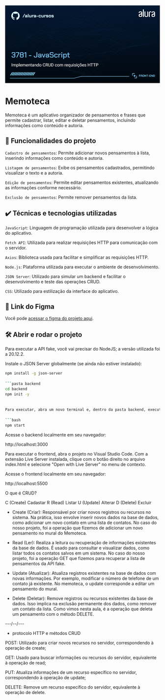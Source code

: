 ![Thumbnail](./thumb.png)

# Memoteca

Memoteca é um aplicativo organizador de pensamentos e frases que permite cadastrar, listar, editar e deletar pensamentos, incluindo informações como conteúdo e autoria.

## 🔨 Funcionalidades do projeto

`Cadastro de pensamentos`: Permite adicionar novos pensamentos à lista, inserindo informações como conteúdo e autoria.

`Listagem de pensamentos`: Exibe os pensamentos cadastrados, permitindo visualizar o texto e a autoria.

`Edição de pensamentos`: Permite editar pensamentos existentes, atualizando as informações conforme necessário.

`Exclusão de pensamentos`: Permite remover pensamentos da lista.

## ✔️ Técnicas e tecnologias utilizadas

`JavaScript`: Linguagem de programação utilizada para desenvolver a lógica do aplicativo.

`Fetch API`: Utilizada para realizar requisições HTTP para comunicação com o servidor.

`Axios`: Biblioteca usada para facilitar e simplificar as requisições HTTP.

`Node.js`: Plataforma utilizada para executar o ambiente de desenvolvimento.

`JSON Server`: Utilizado para simular um backend e facilitar o desenvolvimento e teste das operações CRUD.

`CSS`: Utilizado para estilização da interface do aplicativo.


## 📁 Link do Figma

Você pode [acessar o figma do projeto aqui](https://www.figma.com/design/Sz1gmmemxqcB3amInL4Ndp/Rebrand-Memoteca-%7C-Curso-CRUD?node-id=148-26&t=FpdmfbiM1i1s6REQ-0).

## 🛠️ Abrir e rodar o projeto

Para executar a API fake, você vai precisar do NodeJS; a versão utilizada foi a 20.12.2.

Instale o JSON Server globalmente (se ainda não estiver instalado):

```bash
npm install -g json-server

```pasta backend
cd backend
npm init -y


Para executar, abra um novo terminal e, dentro da pasta backend, execute:

```bash
npm start
```

Acesse o backend localmente em seu navegador:

http://localhost:3000

Para executar o frontend, abra o projeto no Visual Studio Code. Com a extensão Live Server instalada, clique com o botão direito no arquivo index.html e selecione "Open with Live Server" no menu de contexto.

Acesse o frontend localmente em seu navegador:

http://localhost:5500



O que é CRUD? 

C (Create) Cadastar 
R (Read) Listar
U (Update) Alterar
D (Delete) Excluir

 - Create (Criar): Responsável por criar novos registros ou recursos no sistema. Na prática, isso envolve inserir novos dados na base de dados, como adicionar um novo contato em uma lista de contatos. No caso do nosso projeto, foi a operação que fizemos de adicionar um novo pensamento no mural do Memoteca.

- Read (Ler): Realiza a leitura ou recuperação de informações existentes da base de dados. É usado para consultar e visualizar dados, como listar todos os contatos salvos em um sistema. No caso do nosso projeto, foi a operação GET que fizemos para recuperar a lista de pensamentos da API fake.

- Update (Atualizar): Atualiza registros existentes na base de dados com novas informações. Por exemplo, modificar o número de telefone de um contato já existente. No memoteca, o update corresponde a editar um pensamento do mural.

 - Delete (Deletar): Remove registros ou recursos existentes da base de dados. Isso implica na exclusão permanente dos dados, como remover um contato da lista. Como vimos nesta aula, é a operação que deleta um pensamento com o método DELETE.

---/--/--- 
 - protocolo HTTP e métodos CRUD

POST: Utilizado para criar novos recursos no servidor, correspondendo à operação de create;

GET: Usado para buscar informações ou recursos do servidor, equivalente à operação de read;

PUT: Atualiza informações de um recurso específico no servidor, correspondendo à operação de update;

DELETE: Remove um recurso específico do servidor, equivalente à operação de delete.